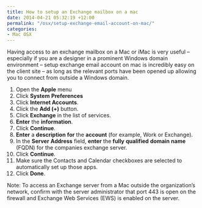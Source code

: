 ```yaml
---
title: How to setup an Exchange mailbox on a mac
date: 2014-04-21 05:32:19 +12:00
permalink: "/osx/setup-exchange-email-account-on-mac/"
categories:
- Mac OSX
---
```


Having access to an exchange mailbox on a Mac or iMac is very useful – especially if you are a designer in a prominent Windows domain environment – setup exchange email account on mac is incredibly easy on the client site – as long as the relevant ports have been opened up allowing you to connect from outside a Windows domain.

  1. Open the **Apple** menu
  2. Click **System** **Preferences**
  3. Click **Internet Accounts**.
  4. Click the **Add (+)** button.
  5. Click **Exchange** in the list of services.
  6. **Enter** the **information**.
  7. Click **Continue**.
  8. **Enter** a **description** **for** the **account** (for example, Work or Exchange).
  9. In the **Server** **Address** field, **enter** the **fully** **qualified** **domain** **name** (FQDN) for the companies exchange server.
 10. Click **Continue**.
 11. Make sure the Contacts and Calendar checkboxes are selected to automatically set up those apps.
 12. Click **Done**.

Note: To access an Exchange server from a Mac outside the organization’s network, confirm with the server administrator that port 443 is open on the firewall and Exchange Web Services (EWS) is enabled on the server.
